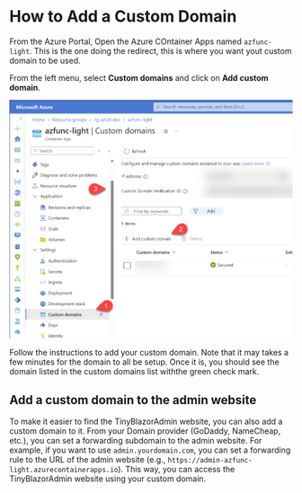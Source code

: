 # How to Add a Custom Domain

From the Azure Portal, Open the Azure COntainer Apps named `azfunc-light`. This is the one doing the redirect, this is where you want yout custom domain to be used.

From the left menu, select **Custom domains** and click on **Add custom domain**.

![Add custom domain](../images/add-custom-domain.png)

Follow the instructions to add your custom domain. Note that it may takes a few minutes for the domain to all be setup. Once it is, you should see the domain listed in the custom domains list withthe green check mark.


## Add a custom domain to the admin website

To make it easier to find the TinyBlazorAdmin website, you can also add a custom domain to it. From your Domain provider (GoDaddy, NameCheap, etc.), you can set a forwarding subdomain to the admin website. For example, if you want to use `admin.yourdomain.com`, you can set a forwarding rule to the URL of the admin website (e.g., `https://admin-azfunc-light.azurecontainerapps.io`). This way, you can access the TinyBlazorAdmin website using your custom domain.

